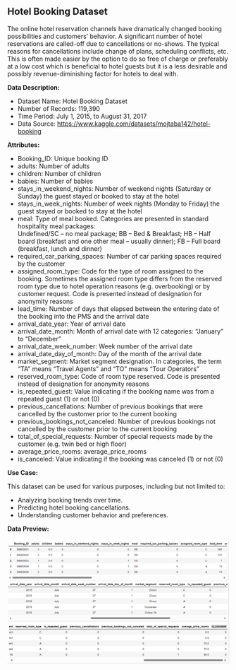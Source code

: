 ## Hotel Booking Dataset

The online hotel reservation channels have dramatically changed booking possibilities and customers’ behavior. A significant number of hotel reservations are called-off due to cancellations or no-shows. The typical reasons for cancellations include change of plans, scheduling conflicts, etc. This is often made easier by the option to do so free of charge or preferably at a low cost which is beneficial to hotel guests but it is a less desirable and possibly revenue-diminishing factor for hotels to deal with.

**Data Description:**

- Dataset Name: Hotel Booking Dataset
- Number of Records: 119,390
- Time Period: July 1, 2015, to August 31, 2017
- Data Source: https://www.kaggle.com/datasets/mojtaba142/hotel-booking

**Attributes:**

- Booking_ID: Unique booking ID
- adults: Number of adults
- children: Number of children
- babies: Number of babies
- stays_in_weekend_nights: Number of weekend nights (Saturday or Sunday) the guest stayed or booked to stay at the hotel
- stays_in_week_nights: Number of week nights (Monday to Friday) the guest stayed or booked to stay at the hotel
- meal: Type of meal booked. Categories are presented in standard hospitality meal packages:	
        Undefined/SC – no meal package;
        BB – Bed & Breakfast;
        HB – Half board (breakfast and one other meal – usually dinner);
        FB – Full board (breakfast, lunch and dinner)
- required_car_parking_spaces: Number of car parking spaces required by the customer
- assigned_room_type: Code for the type of room assigned to the booking. Sometimes the assigned room type differs from the      reserved room type due to hotel operation reasons (e.g. overbooking) or by customer request. Code is presented instead of designation for anonymity reasons
- lead_time: Number of days that elapsed between the entering date of the booking into the PMS and the arrival date
- arrival_date_year: Year of arrival date
- arrival_date_month: Month of arrival date with 12 categories: “January” to “December”
- arrival_date_week_number: Week number of the arrival date
- arrival_date_day_of_month: Day of the month of the arrival date
- market_segment: Market segment designation. In categories, the term “TA” means “Travel Agents” and “TO” means “Tour Operators”
- reserved_room_type: Code of room type reserved. Code is presented instead of designation for anonymity reasons
- is_repeated_guest: Value indicating if the booking name was from a repeated guest (1) or not (0)
- previous_cancellations: Number of previous bookings that were cancelled by the customer prior to the current booking
- previous_bookings_not_canceled: Number of previous bookings not cancelled by the customer prior to the current booking
- total_of_special_requests: Number of special requests made by the customer (e.g. twin bed or high floor)
- average_price_rooms: average_price_rooms
- is_canceled: Value indicating if the booking was canceled (1) or not (0)

**Use Case:**

This dataset can be used for various purposes, including but not limited to:

- Analyzing booking trends over time.
- Predicting hotel booking cancellations.
- Understanding customer behavior and preferences.


**Data Preview:**

![Image1](image.png)
![Image2](image-1.png)
![Image3](image-2.png)






